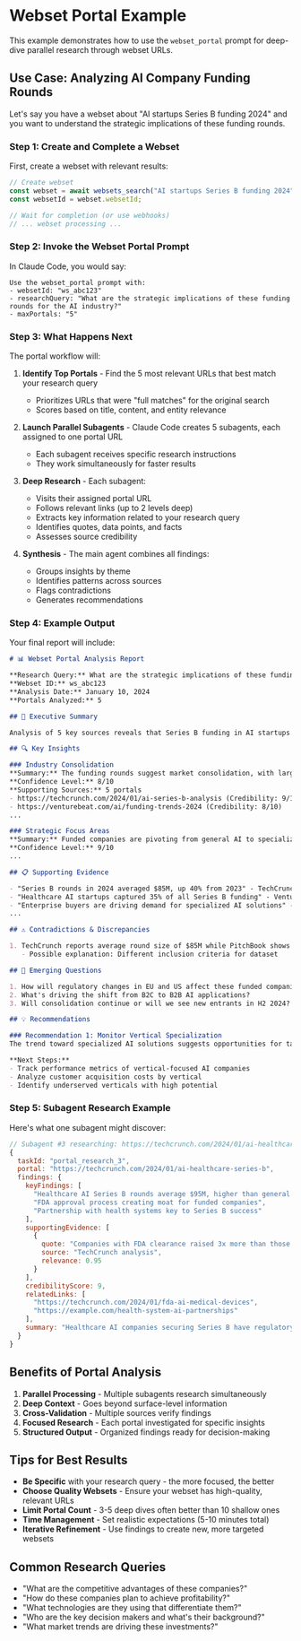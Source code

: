 # Webset Portal Example

This example demonstrates how to use the `webset_portal` prompt for deep-dive parallel research through webset URLs.

## Use Case: Analyzing AI Company Funding Rounds

Let's say you have a webset about "AI startups Series B funding 2024" and you want to understand the strategic implications of these funding rounds.

### Step 1: Create and Complete a Webset

First, create a webset with relevant results:

```javascript
// Create webset
const webset = await websets_search("AI startups Series B funding 2024", 200);
const websetId = webset.websetId;

// Wait for completion (or use webhooks)
// ... webset processing ...
```

### Step 2: Invoke the Webset Portal Prompt

In Claude Code, you would say:

```
Use the webset_portal prompt with:
- websetId: "ws_abc123"
- researchQuery: "What are the strategic implications of these funding rounds for the AI industry?"
- maxPortals: "5"
```

### Step 3: What Happens Next

The portal workflow will:

1. **Identify Top Portals** - Find the 5 most relevant URLs that best match your research query
   - Prioritizes URLs that were "full matches" for the original search
   - Scores based on title, content, and entity relevance

2. **Launch Parallel Subagents** - Claude Code creates 5 subagents, each assigned to one portal URL
   - Each subagent receives specific research instructions
   - They work simultaneously for faster results

3. **Deep Research** - Each subagent:
   - Visits their assigned portal URL
   - Follows relevant links (up to 2 levels deep)
   - Extracts key information related to your research query
   - Identifies quotes, data points, and facts
   - Assesses source credibility

4. **Synthesis** - The main agent combines all findings:
   - Groups insights by theme
   - Identifies patterns across sources
   - Flags contradictions
   - Generates recommendations

### Step 4: Example Output

Your final report will include:

```markdown
# 📊 Webset Portal Analysis Report

**Research Query:** What are the strategic implications of these funding rounds for the AI industry?
**Webset ID:** ws_abc123
**Analysis Date:** January 10, 2024
**Portals Analyzed:** 5

## 🎯 Executive Summary

Analysis of 5 key sources reveals that Series B funding in AI startups during 2024 indicates a shift toward enterprise applications, with healthcare and financial services leading adoption...

## 🔍 Key Insights

### Industry Consolidation
**Summary:** The funding rounds suggest market consolidation, with larger rounds going to established players rather than new entrants.
**Confidence Level:** 8/10
**Supporting Sources:** 5 portals
- https://techcrunch.com/2024/01/ai-series-b-analysis (Credibility: 9/10)
- https://venturebeat.com/ai/funding-trends-2024 (Credibility: 8/10)
...

### Strategic Focus Areas
**Summary:** Funded companies are pivoting from general AI to specialized vertical solutions.
**Confidence Level:** 9/10
...

## 📋 Supporting Evidence

- "Series B rounds in 2024 averaged $85M, up 40% from 2023" - TechCrunch
- "Healthcare AI startups captured 35% of all Series B funding" - VentureBeat
- "Enterprise buyers are driving demand for specialized AI solutions" - Forbes
...

## ⚠️ Contradictions & Discrepancies

1. TechCrunch reports average round size of $85M while PitchBook shows $72M
   - Possible explanation: Different inclusion criteria for dataset

## 🤔 Emerging Questions

1. How will regulatory changes in EU and US affect these funded companies?
2. What's driving the shift from B2C to B2B AI applications?
3. Will consolidation continue or will we see new entrants in H2 2024?

## 💡 Recommendations

### Recommendation 1: Monitor Vertical Specialization
The trend toward specialized AI solutions suggests opportunities for targeted investments...

**Next Steps:**
- Track performance metrics of vertical-focused AI companies
- Analyze customer acquisition costs by vertical
- Identify underserved verticals with high potential
```

### Step 5: Subagent Research Example

Here's what one subagent might discover:

```javascript
// Subagent #3 researching: https://techcrunch.com/2024/01/ai-healthcare-series-b
{
  taskId: "portal_research_3",
  portal: "https://techcrunch.com/2024/01/ai-healthcare-series-b",
  findings: {
    keyFindings: [
      "Healthcare AI Series B rounds average $95M, higher than general AI",
      "FDA approval process creating moat for funded companies",
      "Partnership with health systems key to Series B success"
    ],
    supportingEvidence: [
      {
        quote: "Companies with FDA clearance raised 3x more than those without",
        source: "TechCrunch analysis",
        relevance: 0.95
      }
    ],
    credibilityScore: 9,
    relatedLinks: [
      "https://techcrunch.com/2024/01/fda-ai-medical-devices",
      "https://example.com/health-system-ai-partnerships"
    ],
    summary: "Healthcare AI companies securing Series B have regulatory moats and health system partnerships as key differentiators"
  }
}
```

## Benefits of Portal Analysis

1. **Parallel Processing** - Multiple subagents research simultaneously
2. **Deep Context** - Goes beyond surface-level information
3. **Cross-Validation** - Multiple sources verify findings
4. **Focused Research** - Each portal investigated for specific insights
5. **Structured Output** - Organized findings ready for decision-making

## Tips for Best Results

- **Be Specific** with your research query - the more focused, the better
- **Choose Quality Websets** - Ensure your webset has high-quality, relevant URLs
- **Limit Portal Count** - 3-5 deep dives often better than 10 shallow ones
- **Time Management** - Set realistic expectations (5-10 minutes total)
- **Iterative Refinement** - Use findings to create new, more targeted websets

## Common Research Queries

- "What are the competitive advantages of these companies?"
- "How do these companies plan to achieve profitability?"
- "What technologies are they using that differentiate them?"
- "Who are the key decision makers and what's their background?"
- "What market trends are driving these investments?"